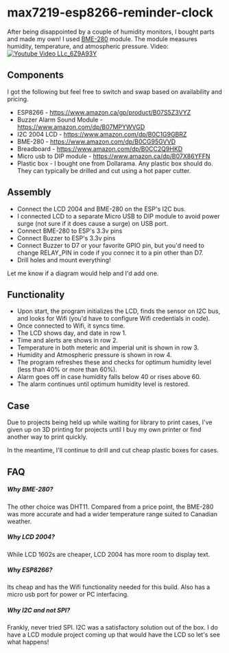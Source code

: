 # max7219-esp8266-reminder-clock
After being disappointed by a couple of humidity monitors, I bought parts and made my own! I used [BME-280](https://www.bosch-sensortec.com/products/environmental-sensors/humidity-sensors-bme280/) module. 
The module measures humidity, temperature, and atmospheric pressure. 
Video:
[![Youtube Video LLc_6Z9A93Y](https://img.youtube.com/vi/u_jhNoErJXI/0.jpg)](https://www.youtube.com/watch?v=u_jhNoErJXI)

## Components
I got the following but feel free to switch and swap based on availability and pricing.
* ESP8266 - https://www.amazon.ca/gp/product/B07S5Z3VYZ
* Buzzer Alarm Sound Module - https://www.amazon.com/dp/B07MPYWVGD
* I2C 2004 LCD - https://www.amazon.com/dp/B0C1G9GBRZ
* BME-280 - https://www.amazon.com/dp/B0CG95GVVD
* Breadboard - https://www.amazon.com/dp/B0CC2Q9HKD
* Micro usb to DIP module - https://www.amazon.ca/dp/B07X86YFFN
* Plastic box - I bought one from Dollarama. Any plastic box should do. They can typically be drilled and cut using a hot paper cutter.

## Assembly
* Connect the LCD 2004 and BME-280 on the ESP's I2C bus.
* I connected LCD to a separate Micro USB to DIP module to avoid power surge (not sure if it does cause a surge) on USB port.
* Connect BME-280 to ESP's 3.3v pins
* Connect Buzzer to ESP's 3.3v pins
* Connect Buzzer to D7 or your favorite GPIO pin, but you'd need to change RELAY_PIN in code if you connec it to a pin other than D7.
* Drill holes and mount everything!

Let me know if a diagram would help and I'd add one.

## Functionality
* Upon start, the program initializes the LCD, finds the sensor on I2C bus, and looks for Wifi (you'd have to configure Wifi credentials in code).
* Once connected to Wifi, it syncs time.
* The LCD shows day, and date in row 1.
* Time and alerts are shows in row 2.
* Temperature in both meteric and imperial unit is shown in row 3.
* Humidity and Atmospheric pressure is shown in row 4.
* The program refreshes these and checks for optimum humidity level (less than 40% or more than 60%).
* Alarm goes off in case humidity falls below 40 or rises above 60.
* The alarm continues until optimum humidity level is restored.

## Case
Due to projects being held up while waiting for library to print cases, I've given up on 3D printing for projects until I buy my own printer or find another way to print quickly.

In the meantime, I'll continue to drill and cut cheap plastic boxes for cases.

## FAQ
##### Why BME-280?
The other choice was DHT11. Compared from a price point, the BME-280 was more accurate and had a wider temperature range suited to Canadian weather.

##### Why LCD 2004?
While LCD 1602s are cheaper, LCD 2004 has more room to display text.

##### Why ESP8266?
Its cheap and has the Wifi functionality needed for this build. Also has a micro usb port for power or PC interfacing.

##### Why I2C and not SPI?
Frankly, never tried SPI. I2C was a satisfactory solution out of the box. I do have a LCD module project coming up that would have the LCD so let's see what happens!
